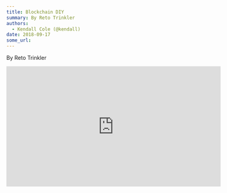 ```yaml
---
title: Blockchain DIY
summary: By Reto Trinkler
authors:
  - Kendall Cole (@kendall)
date: 2018-09-17
some_url: 
---
```


By Reto Trinkler

<div align="center"><iframe width="560" height="315" src="https://drive.google.com/file/d/1lveFEqO3N-DIIApXQIPcuXnL-ZpRPfD1/preview" frameborder="0" allow="encrypted-media" allowfullscreen></iframe></div>